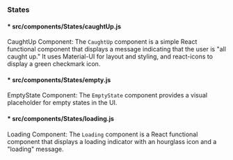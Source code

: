 ### States

#### * src/components/States/caughtUp.js
CaughtUp Component: The `CaughtUp` component is a simple React functional component that displays a message indicating that the user is "all caught up." It uses Material-UI for layout and styling, and react-icons to display a green checkmark icon.

#### * src/components/States/empty.js
EmptyState Component: The `EmptyState` component provides a visual placeholder for empty states in the UI.

#### * src/components/States/loading.js
Loading Component: The `Loading` component is a React functional component that displays a loading indicator with an hourglass icon and a "loading" message.
